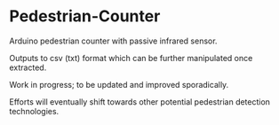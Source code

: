 # Pedestrian-Counter

Arduino pedestrian counter with passive infrared sensor.

Outputs to csv (txt) format which can be further manipulated once extracted.

Work in progress; to be updated and improved sporadically.

Efforts will eventually shift towards other potential pedestrian detection technologies.
